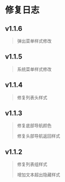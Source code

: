 # 修复日志
## v1.1.6
> 弹出菜单样式修改
## v1.1.5
> 系统菜单样式修改
## v1.1.4
> 修复列表头样式
## v1.1.3
> 修复底部导航颜色
>
> 修复头部导航返回样式
## v1.1.2

> 修复列表组样式
>
> 增加文本超出隐藏样式